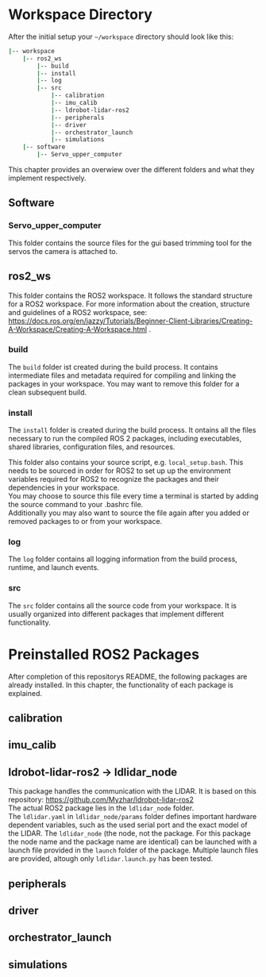 # Workspace Directory
After the initial setup your `~/workspace` directory should look like this:
```bash
|-- workspace
    |-- ros2_ws
        |-- build
        |-- install
        |-- log
        |-- src
            |-- calibration
            |-- imu_calib
            |-- ldrobot-lidar-ros2
            |-- peripherals
            |-- driver
            |-- orchestrator_launch
            |-- simulations
    |-- software
        |-- Servo_upper_computer
```
This chapter provides an overwiew over the different folders and what they implement respectively.

## Software 
### Servo_upper_computer
This folder contains the source files for the gui based trimming tool for the servos the camera is attached to. 

## ros2_ws
This folder contains the ROS2 workspace. It follows the standard structure for a ROS2 workspace. For more information about the creation, structure and guidelines of a ROS2 workspace, see: https://docs.ros.org/en/jazzy/Tutorials/Beginner-Client-Libraries/Creating-A-Workspace/Creating-A-Workspace.html .

### build
The `build` folder ist created during the build process. It contains intermediate files and metadata required for compiling and linking the packages in your workspace.
You may want to remove this folder for a clean subsequent build. 

### install
The `install` folder is created during the build process. It ontains all the files necessary to run the compiled ROS 2 packages, including executables, shared libraries, configuration files, and resources.

This folder also contains your source script, e.g. `local_setup.bash`. This needs to be sourced in order for ROS2 to set up up the environment variables required for ROS2 to recognize the packages and their dependencies in your workspace.  
You may choose to source this file every time a terminal is started by adding the source command to your .bashrc file.  
Additionally you may also want to source the file again after you added or removed packages to or from your workspace.

### log
The `log` folder contains all logging information from the build process, runtime, and launch events.

### src
The `src` folder contains all the source code from your workspace. It is usually organized into different packages that implement different functionality.


# Preinstalled ROS2 Packages
After completion of this repositorys README, the following packages are already installed. In this chapter, the functionality of each package is explained.

## calibration
## imu_calib
## ldrobot-lidar-ros2 -> ldlidar_node
This package handles the communication with the LIDAR. It is based on this repository:
https://github.com/Myzhar/ldrobot-lidar-ros2  
The actual ROS2 package lies in the `ldlidar_node` folder.  
The `ldlidar.yaml` in `ldlidar_node/params` folder defines important hardware dependent variables, such as the used serial port and the exact model of the LIDAR.
The `ldlidar_node` (the node, not the package. For this package the node name and the package name are identical) can be launched with a launch file provided in the `launch` folder of the package. Multiple launch files are provided, altough only `ldlidar.launch.py` has been tested.
 

## peripherals
## driver
## orchestrator_launch
## simulations